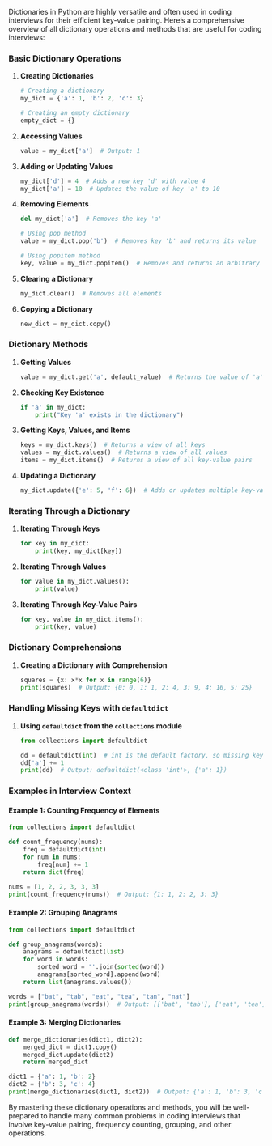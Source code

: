 Dictionaries in Python are highly versatile and often used in coding interviews for their efficient key-value pairing. Here’s a comprehensive overview of all dictionary operations and methods that are useful for coding interviews:

### Basic Dictionary Operations

1. **Creating Dictionaries**
   ```python
   # Creating a dictionary
   my_dict = {'a': 1, 'b': 2, 'c': 3}
   
   # Creating an empty dictionary
   empty_dict = {}
   ```

2. **Accessing Values**
   ```python
   value = my_dict['a']  # Output: 1
   ```

3. **Adding or Updating Values**
   ```python
   my_dict['d'] = 4  # Adds a new key 'd' with value 4
   my_dict['a'] = 10  # Updates the value of key 'a' to 10
   ```

4. **Removing Elements**
   ```python
   del my_dict['a']  # Removes the key 'a'
   
   # Using pop method
   value = my_dict.pop('b')  # Removes key 'b' and returns its value
   
   # Using popitem method
   key, value = my_dict.popitem()  # Removes and returns an arbitrary key-value pair
   ```

5. **Clearing a Dictionary**
   ```python
   my_dict.clear()  # Removes all elements
   ```

6. **Copying a Dictionary**
   ```python
   new_dict = my_dict.copy()
   ```

### Dictionary Methods

1. **Getting Values**
   ```python
   value = my_dict.get('a', default_value)  # Returns the value of 'a' or default_value if 'a' is not present
   ```

2. **Checking Key Existence**
   ```python
   if 'a' in my_dict:
       print("Key 'a' exists in the dictionary")
   ```

3. **Getting Keys, Values, and Items**
   ```python
   keys = my_dict.keys()  # Returns a view of all keys
   values = my_dict.values()  # Returns a view of all values
   items = my_dict.items()  # Returns a view of all key-value pairs
   ```

4. **Updating a Dictionary**
   ```python
   my_dict.update({'e': 5, 'f': 6})  # Adds or updates multiple key-value pairs
   ```

### Iterating Through a Dictionary

1. **Iterating Through Keys**
   ```python
   for key in my_dict:
       print(key, my_dict[key])
   ```

2. **Iterating Through Values**
   ```python
   for value in my_dict.values():
       print(value)
   ```

3. **Iterating Through Key-Value Pairs**
   ```python
   for key, value in my_dict.items():
       print(key, value)
   ```

### Dictionary Comprehensions

1. **Creating a Dictionary with Comprehension**
   ```python
   squares = {x: x*x for x in range(6)}
   print(squares)  # Output: {0: 0, 1: 1, 2: 4, 3: 9, 4: 16, 5: 25}
   ```

### Handling Missing Keys with `defaultdict`

1. **Using `defaultdict` from the `collections` module**
   ```python
   from collections import defaultdict

   dd = defaultdict(int)  # int is the default factory, so missing keys will have a default value of 0
   dd['a'] += 1
   print(dd)  # Output: defaultdict(<class 'int'>, {'a': 1})
   ```

### Examples in Interview Context

#### Example 1: Counting Frequency of Elements
```python
from collections import defaultdict

def count_frequency(nums):
    freq = defaultdict(int)
    for num in nums:
        freq[num] += 1
    return dict(freq)

nums = [1, 2, 2, 3, 3, 3]
print(count_frequency(nums))  # Output: {1: 1, 2: 2, 3: 3}
```

#### Example 2: Grouping Anagrams
```python
from collections import defaultdict

def group_anagrams(words):
    anagrams = defaultdict(list)
    for word in words:
        sorted_word = ''.join(sorted(word))
        anagrams[sorted_word].append(word)
    return list(anagrams.values())

words = ["bat", "tab", "eat", "tea", "tan", "nat"]
print(group_anagrams(words))  # Output: [['bat', 'tab'], ['eat', 'tea'], ['tan', 'nat']]
```

#### Example 3: Merging Dictionaries
```python
def merge_dictionaries(dict1, dict2):
    merged_dict = dict1.copy()
    merged_dict.update(dict2)
    return merged_dict

dict1 = {'a': 1, 'b': 2}
dict2 = {'b': 3, 'c': 4}
print(merge_dictionaries(dict1, dict2))  # Output: {'a': 1, 'b': 3, 'c': 4}
```

By mastering these dictionary operations and methods, you will be well-prepared to handle many common problems in coding interviews that involve key-value pairing, frequency counting, grouping, and other operations.
